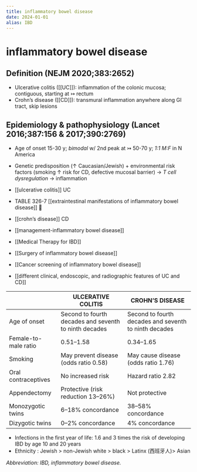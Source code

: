```yaml
---
title: inflammatory bowel disease
date: 2024-01-01
alias: IBD
---
```


# inflammatory bowel disease

## Definition (NEJM 2020;383:2652)

- Ulcerative colitis ([[UC]]): inflammation of the colonic mucosa; contiguous, starting at ↣ rectum
- Crohn’s disease ([[CD]]): transmural inflammation anywhere along GI tract, skip lesions

## Epidemiology & pathophysiology (Lancet 2016;387:156 & 2017;390:2769)

- Age of onset 15-30 y; _bimodal_ w/ 2nd peak at ↣ 50-70 y; _1:1 M:F_ in N America
- Genetic predisposition (↑ Caucasian/Jewish) + environmental risk factors (smoking ↑ risk for CD, defective mucosal barrier) → _T cell dysregulation_ → inflammation

- [[ulcerative colitis]] UC
- TABLE 326-7 [[extraintestinal manifestations of inflammatory bowel disease]] 󰒗
- [[crohn’s disease]] CD
- [[management-inflammatory bowel disease]]
- [[Medical Therapy for IBD]]
- [[Surgery of inflammatory bowel disease]]
- [[Cancer screening of inflammatory bowel disease]]
- [[different clinical, endoscopic, and radiographic features of UC and CD]]

|                      | ULCERATIVE COLITIS                                    | CROHN’S DISEASE                                       |
| -------------------- | ----------------------------------------------------- | ----------------------------------------------------- |
| Age of onset         | Second to fourth decades and seventh to ninth decades | Second to fourth decades and seventh to ninth decades |
| Female-to-male ratio | 0.51–1.58                                             | 0.34–1.65                                             |
| Smoking              | May prevent disease (odds ratio 0.58)                 | May cause disease (odds ratio 1.76)                   |
| Oral contraceptives  | No increased risk                                     | Hazard ratio 2.82                                     |
| Appendectomy         | Protective (risk reduction 13–26%)                    | Not protective                                        |
| Monozygotic twins    | 6–18% concordance                                     | 38–58% concordance                                    |
| Dizygotic twins      | 0–2% concordance                                      | 4% concordance                                        |

- Infections in the first year of life: 1.6 and 3 times the risk of developing IBD by age 10 and 20 years
- Ethnicity : Jewish > non-Jewish white > black > Latinx (西班牙人)> Asian

_Abbreviation: IBD, inflammatory bowel disease._
